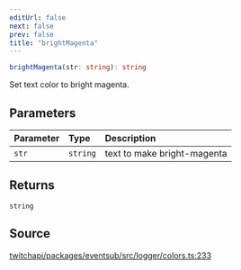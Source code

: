 ```yaml
---
editUrl: false
next: false
prev: false
title: "brightMagenta"
---
```


```ts
brightMagenta(str: string): string
```

Set text color to bright magenta.

## Parameters

| Parameter | Type | Description |
| :------ | :------ | :------ |
| `str` | `string` | text to make bright-magenta |

## Returns

`string`

## Source

[twitchapi/packages/eventsub/src/logger/colors.ts:233](https://github.com/pablornc/twitchapi//blob/8695acad106a836c1f0fc4c57a113f17adce41f0/packages/eventsub/src/logger/colors.ts#L233)
